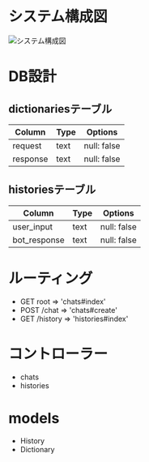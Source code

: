 # システム構成図

![システム構成図](https://github.com/laster18/chatbot/blob/master/app/assets/images/chatbot_system.png)

# DB設計

## dictionariesテーブル

|Column|Type|Options|
|------|----|-------|
|request|text|null: false|
|response|text|null: false|

## historiesテーブル

|Column|Type|Options|
|------|----|-------|
|user_input|text|null: false|
|bot_response|text|null: false|

# ルーティング

- GET root => 'chats#index'
- POST /chat => 'chats#create'
- GET /history => 'histories#index'

# コントローラー

- chats
- histories

# models

- History
- Dictionary
